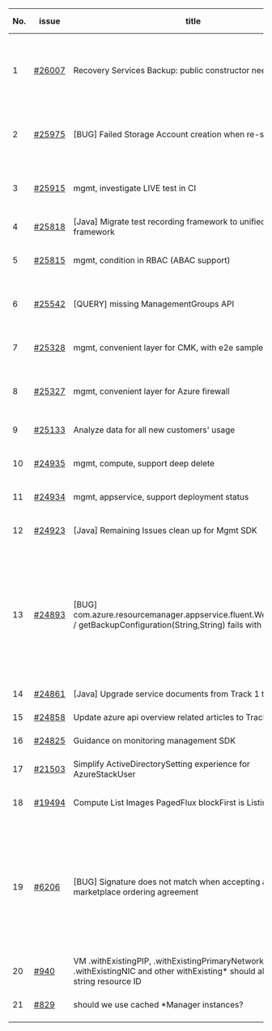 | No. | issue | title | labels | assignees | bot advice | created date |
| ------ | ------ | ------ | ------ | ------ | ------ | :-----: |
|1|[#26007](https://github.com/Azure/azure-sdk-for-java/issues/26007)|Recovery Services Backup: public constructor need|question, Recovery Services Backup, Mgmt, customer-reported|XiaofeiCao||2021-12-13|
|2|[#25975](https://github.com/Azure/azure-sdk-for-java/issues/25975)|[BUG] Failed Storage Account creation when re-sizing a VM|question, Compute - VM, Mgmt, customer-reported|XiaofeiCao||2021-12-10|
|3|[#25915](https://github.com/Azure/azure-sdk-for-java/issues/25915)|mgmt, investigate LIVE test in CI|Mgmt, Mgmt - Track 2, MQ, planning|weidongxu-microsoft|new issue|2021-12-09|
|4|[#25818](https://github.com/Azure/azure-sdk-for-java/issues/25818)|[Java] Migrate test recording framework to unified test framework|Mgmt, MQ|haolingdong-msft|new issue|2021-12-06|
|5|[#25815](https://github.com/Azure/azure-sdk-for-java/issues/25815)|mgmt, condition in RBAC (ABAC support)|Mgmt, Mgmt - Track 2, planning|XiaofeiCao||2021-12-05|
|6|[#25542](https://github.com/Azure/azure-sdk-for-java/issues/25542)|[QUERY] missing ManagementGroups API|question, Mgmt, customer-reported|weidongxu-microsoft||2021-11-19|
|7|[#25328](https://github.com/Azure/azure-sdk-for-java/issues/25328)|mgmt, convenient layer for CMK, with e2e samples|Mgmt, Mgmt - Track 2, planning|weidongxu-microsoft|new issue|2021-11-11|
|8|[#25327](https://github.com/Azure/azure-sdk-for-java/issues/25327)|mgmt, convenient layer for Azure firewall|Mgmt, Mgmt - Track 2, planning|weidongxu-microsoft|new issue|2021-11-11|
|9|[#25133](https://github.com/Azure/azure-sdk-for-java/issues/25133)|Analyze data for all new customers' usage|Mgmt, Mgmt - Track 2|haolingdong-msft||2021-11-02|
|10|[#24935](https://github.com/Azure/azure-sdk-for-java/issues/24935)|mgmt, compute, support deep delete|Mgmt, Mgmt - Track 2|weidongxu-microsoft|new issue|2021-10-21|
|11|[#24934](https://github.com/Azure/azure-sdk-for-java/issues/24934)|mgmt, appservice, support deployment status|Mgmt, Mgmt - Track 2|weidongxu-microsoft|new issue|2021-10-21|
|12|[#24923](https://github.com/Azure/azure-sdk-for-java/issues/24923)|[Java] Remaining Issues clean up for Mgmt SDK|Mgmt, MQ|weidongxu-microsoft, ArthurMa1978|new issue|2021-10-20|
|13|[#24893](https://github.com/Azure/azure-sdk-for-java/issues/24893)|[BUG] com.azure.resourcemanager.appservice.fluent.WebAppsClient / getBackupConfiguration(String,String) fails with Reader role|question, App Services, Service Attention, Mgmt, customer-reported, Web Apps, Mgmt - Track 2, issue-addressed|weidongxu-microsoft||2021-10-19|
|14|[#24861](https://github.com/Azure/azure-sdk-for-java/issues/24861)|[Java] Upgrade service documents from Track 1 to Track 2|Mgmt, MQ|haolingdong-msft||2021-10-18|
|15|[#24858](https://github.com/Azure/azure-sdk-for-java/issues/24858)|Update azure api overview related articles to Track2|Mgmt|XiaofeiCao||2021-10-18|
|16|[#24825](https://github.com/Azure/azure-sdk-for-java/issues/24825)|Guidance on monitoring management SDK|Mgmt, Epic, planning|weidongxu-microsoft|new issue|2021-10-15|
|17|[#21503](https://github.com/Azure/azure-sdk-for-java/issues/21503)|Simplify ActiveDirectorySetting experience for AzureStackUser|Mgmt, Mgmt - Track 2|weidongxu-microsoft||2021-05-14|
|18|[#19494](https://github.com/Azure/azure-sdk-for-java/issues/19494)|Compute List Images PagedFlux blockFirst is Listing All Pages|bug, Compute, Mgmt|weidongxu-microsoft||2021-02-26|
|19|[#6206](https://github.com/Azure/azure-sdk-for-java/issues/6206)|[BUG] Signature does not match when accepting a marketplace ordering agreement|bug, Marketplace Ordering, Service Attention, Mgmt, customer-reported, needs-author-feedback, no-recent-activity|weidongxu-microsoft||2019-11-07|
|20|[#940](https://github.com/Azure/azure-sdk-for-java/issues/940)|VM .withExistingPIP, .withExistingPrimaryNetwork, .withExistingNIC and other withExisting* should also accept a string resource ID|Mgmt, feature-request|weidongxu-microsoft||2016-07-06|
|21|[#829](https://github.com/Azure/azure-sdk-for-java/issues/829)|should we use cached *Manager instances?|Mgmt, Mgmt - Track 2|weidongxu-microsoft||2016-06-16|
